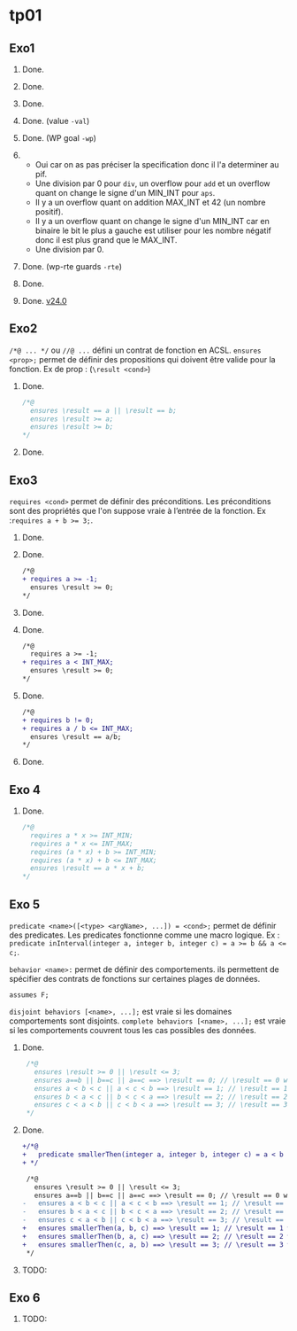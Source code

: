 # tp01

## Exo1

1. Done.
2. Done.
3. Done.
4. Done. (value `-val`)
5. Done. (WP goal `-wp`)
6.
   * Oui car on as pas préciser la specification donc il l'a determiner au pif.
   * Une division par 0 pour `div`, un overflow pour `add` et un overflow quant on change le signe d'un MIN_INT pour `aps`.
   * Il y a un overflow quant on addition MAX_INT et 42 (un nombre positif).
   * Il y a un overflow quant on change le signe d'un MIN_INT car en binaire le bit le plus a gauche est utiliser pour les nombre négatif donc il est plus grand que le MAX_INT.
   * Une division par 0.

7. Done. (wp-rte guards `-rte`)
8. Done.
9. Done. [v24.0](https://www.frama-c.com/fc-versions/chromium.html)

## Exo2

`/*@ ... */` ou `//@ ...` défini un contrat de fonction en ACSL.
`ensures <prop>;` permet de définir des propositions qui doivent être valide pour la fonction.
Ex de prop : (`\result <cond>`)

1. Done.

    ```c
    /*@
      ensures \result == a || \result == b;
      ensures \result >= a;
      ensures \result >= b;
    */
    ```

2. Done.

## Exo3

`requires <cond>` permet de définir des préconditions. Les préconditions sont des propriétés que l'on suppose vraie à l’entrée de la fonction. Ex :`requires a + b >= 3;`.

1. Done.
2. Done.

    ```diff
    /*@
    + requires a >= -1;
      ensures \result >= 0;
    */
    ```

3. Done.
4. Done.

    ```diff
    /*@
      requires a >= -1;
    + requires a < INT_MAX;
      ensures \result >= 0;
    */
    ```

5. Done.

    ```diff
    /*@
    + requires b != 0;
    + requires a / b <= INT_MAX;
      ensures \result == a/b;
    */
    ```

6. Done.

## Exo 4

1. Done.

   ```c
   /*@
     requires a * x >= INT_MIN;
     requires a * x <= INT_MAX;
     requires (a * x) + b >= INT_MIN;
     requires (a * x) + b <= INT_MAX;
     ensures \result == a * x + b;
   */
   ```

## Exo 5

`predicate <name>([<type> <argName>, ...]) = <cond>;` permet de définir des predicates.
Les predicates fonctionne comme une macro logique.
Ex : `predicate inInterval(integer a, integer b, integer c) = a >= b && a <= c;`.

`behavior <name>:` permet de définir des comportements. ils permettent de spécifier des contrats de fonctions sur certaines plages de données.

`assumes F;`

`disjoint behaviors [<name>, ...];` est vraie si les domaines comportements sont disjoints.
`complete behaviors [<name>, ...];` est vraie si les comportements couvrent tous les cas possibles des données.

1. Done.

   ```c
    /*@
      ensures \result >= 0 || \result <= 3;
      ensures a==b || b==c || a==c ==> \result == 0; // \result == 0 when a==b || b==c || a==c
      ensures a < b < c || a < c < b ==> \result == 1; // \result == 1 when a < b&&c
      ensures b < a < c || b < c < a ==> \result == 2; // \result == 2 when b < a&&c
      ensures c < a < b || c < b < a ==> \result == 3; // \result == 3 when c < a&&b
    */
   ```

2. Done.

   ```diff
   +/*@
   +   predicate smallerThen(integer a, integer b, integer c) = a < b < c || a < c < b; // a < b&&c
   + */

    /*@
      ensures \result >= 0 || \result <= 3;
      ensures a==b || b==c || a==c ==> \result == 0; // \result == 0 when a==b || b==c || a==c
   -   ensures a < b < c || a < c < b ==> \result == 1; // \result == 1 when a < b&&c
   -   ensures b < a < c || b < c < a ==> \result == 2; // \result == 2 when b < a&&c
   -   ensures c < a < b || c < b < a ==> \result == 3; // \result == 3 when c < a&&b
   +   ensures smallerThen(a, b, c) ==> \result == 1; // \result == 1 when a < b&&c
   +   ensures smallerThen(b, a, c) ==> \result == 2; // \result == 2 when b < a&&c
   +   ensures smallerThen(c, a, b) ==> \result == 3; // \result == 3 when c < a&&b
    */
    ```

3. TODO:

## Exo 6

1. TODO:
